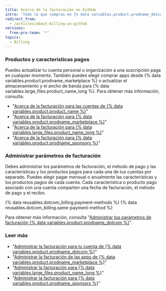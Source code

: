 ```yaml
---
title: Acerca de la facturación en GitHub
intro: 'Todo lo que compras en {% data variables.product.prodname_dotcom %} comparte la fecha de facturación, el método de pago y el recibo de tu cuenta.'
redirect_from:
  - /articles/about-billing-on-github
versions:
  free-pro-team: '*'
topics:
  - Billing
---
```


### Productos y características pagos

Puedes actualizar tu cuenta personal u organización a una suscripción paga en cualquier momento. También puedes elegir comprar apps desde {% data variables.product.prodname_marketplace %} o actualizar el almacenamiento y el ancho de banda para {% data variables.large_files.product_name_long %}. Para obtener más información, consulta:
- "[Acerca de la facturación para las cuentas de {% data variables.product.product_name %}](/articles/about-billing-for-github-accounts)"
- "[Acerca de la facturación para {% data variables.product.prodname_marketplace %}](/articles/about-billing-for-github-marketplace)"
- "[Acerca de la facturación para {% data variables.large_files.product_name_long %}](/articles/about-billing-for-git-large-file-storage)"
- "[Acerca de la facturación para {% data variables.product.prodname_sponsors %}](/articles/about-billing-for-github-sponsors)"

### Administrar parámetros de facturación

Debes administrar los parámetros de facturación, el método de pago y las características y los productos pagos para cada una de tus cuentas por separado. Puedes elegir pagar mensual o anualmente las características y los productos pagos de cada cuenta. Cada característica o producto pago asociado con una cuenta comparten una fecha de facturación, el método de pago y el recibo.

{% data reusables.dotcom_billing.payment-methods %} {% data reusables.dotcom_billing.same-payment-method %}

Para obtener más información, consulta "[Administrar tus parámetros de facturación {% data variables.product.prodname_dotcom %}](/articles/managing-your-github-billing-settings)".

### Leer más

- "[Administrar la facturación para tu cuenta de {% data variables.product.prodname_dotcom %}](/articles/managing-billing-for-your-github-account)"
- "[Administrar la facturación de las apps de {% data variables.product.prodname_marketplace %}](/articles/managing-billing-for-github-marketplace-apps)"
- "[Administrar la facturación para {% data variables.large_files.product_name_long %}](/articles/managing-billing-for-git-large-file-storage)"
- "[Administrar la facturación para {% data variables.product.prodname_sponsors %}](/articles/managing-billing-for-github-sponsors)"
